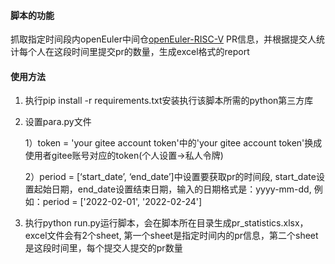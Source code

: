 #### 脚本的功能
抓取指定时间段内openEuler中间仓[openEuler-RISC-V](https://gitee.com/openeuler-risc-v) PR信息，并根据提交人统计每个人在这段时间里提交pr的数量，生成excel格式的report

#### 使用方法
1. 执行pip install -r requirements.txt安装执行该脚本所需的python第三方库

2. 设置para.py文件

   1）token = 'your gitee account token'中的'your gitee account token'换成使用者gitee账号对应的token(个人设置->私人令牌)

   2）period = [‘start_date’, ‘end_date’]中设置要获取pr的时间段, start_date设置起始日期，end_date设置结束日期，输入的日期格式是：yyyy-mm-dd, 例如：period = ['2022-02-01', '2022-02-24']

3. 执行python run.py运行脚本，会在脚本所在目录生成pr_statistics.xlsx，excel文件会有2个sheet, 第一个sheet是指定时间内的pr信息，第二个sheet是这段时间里，每个提交人提交的pr数量



